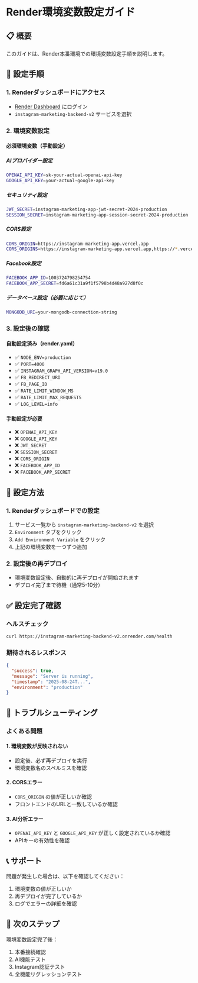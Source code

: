 # Render環境変数設定ガイド

## 📋 概要

このガイドは、Render本番環境での環境変数設定手順を説明します。

## 🚀 設定手順

### 1. Renderダッシュボードにアクセス
- [Render Dashboard](https://dashboard.render.com/) にログイン
- `instagram-marketing-backend-v2` サービスを選択

### 2. 環境変数設定

#### 必須環境変数（手動設定）

##### AIプロバイダー設定
```bash
OPENAI_API_KEY=sk-your-actual-openai-api-key
GOOGLE_API_KEY=your-actual-google-api-key
```

##### セキュリティ設定
```bash
JWT_SECRET=instagram-marketing-app-jwt-secret-2024-production
SESSION_SECRET=instagram-marketing-app-session-secret-2024-production
```

##### CORS設定
```bash
CORS_ORIGIN=https://instagram-marketing-app.vercel.app
CORS_ORIGINS=https://instagram-marketing-app.vercel.app,https://*.vercel.app
```

##### Facebook設定
```bash
FACEBOOK_APP_ID=1003724798254754
FACEBOOK_APP_SECRET=fd6a61c31a9f1f5798b4d48a927d8f0c
```

##### データベース設定（必要に応じて）
```bash
MONGODB_URI=your-mongodb-connection-string
```

### 3. 設定後の確認

#### 自動設定済み（render.yaml）
- ✅ `NODE_ENV=production`
- ✅ `PORT=4000`
- ✅ `INSTAGRAM_GRAPH_API_VERSION=v19.0`
- ✅ `FB_REDIRECT_URI`
- ✅ `FB_PAGE_ID`
- ✅ `RATE_LIMIT_WINDOW_MS`
- ✅ `RATE_LIMIT_MAX_REQUESTS`
- ✅ `LOG_LEVEL=info`

#### 手動設定が必要
- ❌ `OPENAI_API_KEY`
- ❌ `GOOGLE_API_KEY`
- ❌ `JWT_SECRET`
- ❌ `SESSION_SECRET`
- ❌ `CORS_ORIGIN`
- ❌ `FACEBOOK_APP_ID`
- ❌ `FACEBOOK_APP_SECRET`

## 🔧 設定方法

### 1. Renderダッシュボードでの設定
1. サービス一覧から `instagram-marketing-backend-v2` を選択
2. `Environment` タブをクリック
3. `Add Environment Variable` をクリック
4. 上記の環境変数を一つずつ追加

### 2. 設定後の再デプロイ
- 環境変数設定後、自動的に再デプロイが開始されます
- デプロイ完了まで待機（通常5-10分）

## ✅ 設定完了確認

### ヘルスチェック
```bash
curl https://instagram-marketing-backend-v2.onrender.com/health
```

### 期待されるレスポンス
```json
{
  "success": true,
  "message": "Server is running",
  "timestamp": "2025-08-24T...",
  "environment": "production"
}
```

## 🚨 トラブルシューティング

### よくある問題

#### 1. 環境変数が反映されない
- 設定後、必ず再デプロイを実行
- 環境変数名のスペルミスを確認

#### 2. CORSエラー
- `CORS_ORIGIN` の値が正しいか確認
- フロントエンドのURLと一致しているか確認

#### 3. AI分析エラー
- `OPENAI_API_KEY` と `GOOGLE_API_KEY` が正しく設定されているか確認
- APIキーの有効性を確認

## 📞 サポート

問題が発生した場合は、以下を確認してください：
1. 環境変数の値が正しいか
2. 再デプロイが完了しているか
3. ログでエラーの詳細を確認

## 🎯 次のステップ

環境変数設定完了後：
1. 本番接続確認
2. AI機能テスト
3. Instagram認証テスト
4. 全機能リグレッションテスト
